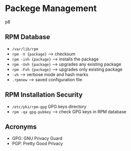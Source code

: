 # Packege Management
p8

## RPM Database
- `/var/lib/rpm`
- `rpm -V {package}` --> checksum
- `rpm -ivh {package}` --> installs the package
- `rpm -Uvh {package}` --> upgrades any existing package
- `rpm -Fvh {package}` --> upgrades only existing package
- `-vh` --> verbose mode and hash marks
- `.rpmnew` --> saved configuration file

## RPM Installation Security
- `/etc/pki/rpm-gpg` GPG keys directory
- `rpm -qa gpg-pubkey` --> check GPG keys in RPM database


## Acronyms
- GPG: GNU Privacy Guard
- PGP: Pretty Good Privacy

